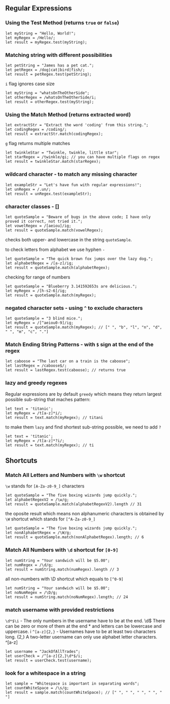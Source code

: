 ## Regular Expressions
### Using the Test Method (returns `true` or `false`)
```
let myString = "Hello, World!";
let myRegex = /Hello/;
let result = myRegex.test(myString); 
```
### Matching string with different possibilities
```
let petString = "James has a pet cat.";
let petRegex = /dog|cat|bird|fish/; 
let result = petRegex.test(petString);
```
`i` flag ignores case size
```
let myString = "whatsOnTheOtherSide";
let otherRegex = /whatsOnTheOtherSide/i;
let result = otherRegex.test(myString);
```

### Using the Match Method (returns extracted word)
```
let extractStr = "Extract the word 'coding' from this string.";
let codingRegex = /coding/; 
let result = extractStr.match(codingRegex); 
```
`g` flag returns multiple matches
```
let twinkleStar = "Twinkle, twinkle, little star";
let starRegex = /twinkle/gi; // you can have multiple flags on regex
let result = twinkleStar.match(starRegex); 
```

### wildcard character - to match any missing character
```
let exampleStr = "Let's have fun with regular expressions!";
let unRegex = /.un/; 
let result = unRegex.test(exampleStr);
```
### character classes - []
```
let quoteSample = "Beware of bugs in the above code; I have only proved it correct, not tried it.";
let vowelRegex = /[aeiou]/ig; 
let result = quoteSample.match(vowelRegex);
```
checks both upper- and lowercase in the string `quoteSample`.

to check letters from alphabet we use hyphen `-`
```
let quoteSample = "The quick brown fox jumps over the lazy dog.";
let alphabetRegex = /[a-z]/ig;
let result = quoteSample.match(alphabetRegex);
```
checking for range of numbers
```
let quoteSample = "Blueberry 3.141592653s are delicious.";
let myRegex = /[h-s2-6]/ig;
let result = quoteSample.match(myRegex);
```
### negated character sets - using `^` to exclude characters
```
let quoteSample = "3 blind mice.";
let myRegex = /[^aeiou0-9]/ig; 
let result = quoteSample.match(myRegex); // [" ", "b", "l", "n", "d", " ", "m", "c", "."]
```
### Match Ending String Patterns - with `$` sign at the end of the regex
```
let caboose = "The last car on a train is the caboose";
let lastRegex = /caboose$/; 
let result = lastRegex.test(caboose); // returns true
```

### lazy and greedy regexes

Regular expressions are by default `greedy` which means they return largest possible sub-string that maches pattern:
```
let text = 'titanic';
let myRegex = /t[a-z]*i/;
let result = text.match(myRegex); // titani
```

to make them `lazy` and find shortest sub-string possible, we need to add `?`
```
let text = 'titanic';
let myRegex = /t[a-z]*?i/;
let result = text.match(myRegex); // ti
```
## Shortcuts
### Match All Letters and Numbers with `\w` shortcut
`\w` stands for `[A-Za-z0-9_]` characters
```
let quoteSample = "The five boxing wizards jump quickly.";
let alphabetRegexV2 = /\w/g;
let result = quoteSample.match(alphabetRegexV2).length // 31
```
the oposite result which means non alphanumeric characters is obtained by `\W` shortcut which stands for `[^A-Za-z0-9_]`
```
let quoteSample = "The five boxing wizards jump quickly.";
let nonAlphabetRegex = /\W/g; 
let result = quoteSample.match(nonAlphabetRegex).length; // 6
```
### Match All Numbers with `\d` shortcut for `[0-9]`
```
let numString = "Your sandwich will be $5.00";
let numRegex = /\d/g; 
let result = numString.match(numRegex).length // 3
```
all non-numbers with \D shortcut which equals to `[^0-9]`
```
let numString = "Your sandwich will be $5.00";
let noNumRegex = /\D/g; 
let result = numString.match(noNumRegex).length; // 24
```
### match username with provided restrictions

`\d*$\i` - The only numbers in the username have to be at the end. \d$ There can be zero or more of them at the end * and letters can be lowercase and uppercase. i
`^[a-z]{2,}` - Usernames have to be at least two characters long. {2,} A two-letter username can only use alphabet letter characters. ^[a-z]
```
let username = "JackOfAllTrades";
let userCheck = /^[a-z]{2,}\d*$/i;
let result = userCheck.test(username);
```

### look for a whitespace in a string
```
let sample = "Whitespace is important in separating words";
let countWhiteSpace = /\s/g;
let result = sample.match(countWhiteSpace); // [" ", " ", " ", " ", " "]
```